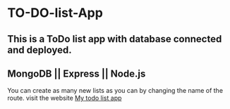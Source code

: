 # TO-DO-list-App
This is a ToDo list app with database connected and deployed.
-------------------------------------------------------------------------

MongoDB || Express || Node.js
--------------------------------------------------------------------------

You can create as many new lists as you can by changing the name of the route.
visit the website <a href="https://secure-springs-40981.herokuapp.com/Work">My todo list app</a>
